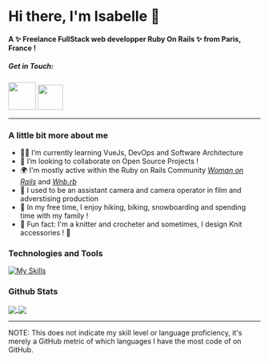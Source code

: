 # Hi there, I'm Isabelle 👋

#### A ✨ Freelance FullStack web developper Ruby On Rails ✨ from Paris, France !

##### Get in Touch:

  [<img src="https://user-images.githubusercontent.com/43042737/158415170-f311d94f-c857-4950-a3fe-d8845994f883.png" width="55" height="55">](https://twitter.com/isalafont)
  [<img src="https://user-images.githubusercontent.com/43042737/158415164-817556f7-20fa-45b6-85ee-9c1a903b1220.png" width="50" height="50">](https://www.linkedin.com/in/isabelle-lafont/)

---

### A little bit more about me

- 👩‍💻 I’m currently learning VueJs, DevOps and Software Architecture
- 👯 I’m looking to collaborate on Open Source Projects !
- 🌍 I'm mostly active within the Ruby on Rails Community *[Woman on Rails][1]* and *[Wnb.rb][2]*
- 📌 I used to be an assistant camera and camera operator in film and adverstising production
- 🎉 In my free time, I enjoy hiking, biking, snowboarding and spending time with my family !
- 🌈 Fun fact: I'm a knitter and crocheter and sometimes, I design Knit accessories ! 🧶

### Technologies and Tools

[![My Skills](https://skillicons.dev/icons?i=ruby,rails,js,vue,html,css,sass,bootstrap,tailwind,postgres,redis,git,docker,vscode,wordpress)](https://skillicons.dev)


### Github Stats

<a href="https://github.com/isalafont/isalafont">
  <img align="center" src="https://github-readme-stats.vercel.app/api?username=isalafont&show_icons=true&count_private=true&theme=cobalt"/>
</a>
<a href="https://github.com/isalafont/isalafont">
  <img align="center" src="https://github-readme-stats.vercel.app/api/top-langs/?username=isalafont&hide=javascript&layout=compact&theme=buefy" />
</a>

<!--
<a href="https://github.com/Isalafont/-Trello-like">
  <img align= "center" src="https://github-readme-stats.vercel.app/api/pin/?username=isalafont&repo=-Trello-like&theme=buefy" /> 
</a>
<a href="https://github.com/Isalafont/repo=Drum-Kit-Javascript">
  <img align="center" src="https://github-readme-stats.vercel.app/api/pin/?username=isalafont&repo=Drum-Kit-Javascript&theme=buefy" />
</a>
-->
---
<p align="left">
NOTE: This does not indicate my skill level or language proficiency, it's merely a GitHub metric of which languages I have the most code of on GitHub.
</p>

<!-- links to your social media accounts -->
[1]: https://women-on-rails.github.io/ressources/
[2]: https://www.wnb-rb.dev/

<!-- Resources -->
<!-- Icons: https://simpleicons.org/ -->
<!-- Simple Icons md: https://github.com/simple-icons/simple-icons/blob/develop/slugs.md -->
<!-- https://github.com/tandpfun/skill-icons -->
<!-- GitHub Stats: https://github.com/anuraghazra/github-readme-stats -->
<!-- Emojis: https://emojipedia.org/emoji/ -->
<!-- HTML Emojis: https://www.fileformat.info/index.htm -->
<!-- Shields: https://shields.io/ -->
<!-- Awesome GitHub Profile README: https://github.com/abhisheknaiidu/awesome-github-profile-readme -->
